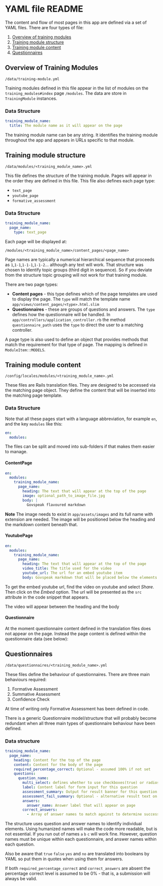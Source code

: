 # YAML file README

The content and flow of most pages in this app are defined via a set of YAML files.
There are four types of file:

1. [Overview of training modules](#overview-of-training-modules)
2. [Training module structure](#training-module-structure)
3. [Training module content](#training-module-content)
4. [Questionnaires](#questionnaires)

## Overview of Training Modules

`/data/training-module.yml`

Training modules defined in this file appear in the list of modules on the `training_modules#index` page `/modules`.
The data are store in `TrainingModule` instances.

### Data Structure

```yaml
training_module_name:
  title: The module name as it will appear on the page
```

The training module name can be any string.
It identifies the training module throughout the app and appears in URLs specific to that module.

## Training module structure

`/data/modules/<training_module_name>.yml`

This file defines the structure of the training module.
Pages will appear in the order they are defined in this file.
This file also defines each page type:
- `text_page`
- `youtube_page`
- `formative_assessment`

### Data Structure

```yaml
training_module_name:
  page_name:
    type: text_page
```

Each page will be displayed at:

`/modules/<training_module_name>/content_pages/<page_name>`

Page names are typically a numerical hierarchical sequence that proceeds as `1`,`1-1`,`1-1-1`,`1-1-2`...
although any text will work.
That structure was chosen to identify topic groups (third digit in sequence).
So if you deviate from the structure topic grouping will not work for that training module.

There are two page types:

* **Content pages** - this type defines which of the page templates are used to display the page.
  The `type` will match the template name `app/views/content_pages/<type>.html.slim`
* **Questionnaires** - these are groups of questions and answers.
  The `type` defines how the questionnaire will be handled.
  In `app/controllers/application_controller.rb` the method `questionnaire_path` uses the `type` to direct the user to a matching controller.

A page type is also used to define an object that provides methods that match the requirement for that type of page.
The mapping is defined in `ModuleItem::MODELS`.

## Training module content

`/config/locales/modules/<training_module_name>.yml`

These files are Rails translation files.
They are designed to be accessed via the matching page object.
They define the content that will be inserted into the matching page template.

### Data Structure

Note that all these pages start with a language abbreviation, for example `en`, and the key `modules` like this:

```yaml
en:
  modules:
```

The files can be split and moved into sub-folders if that makes them easier to manage.

#### ContentPage

```yaml
en:
  modules:
    training_module_name:
      page_name:
        heading: The text that will appear at the top of the page
        image: optional_path_to_image_file.jpg
        body: |
          Govspeak flavoured markdown
```

**Note**
The image needs to exist in `app/assets/images` and its full name with extension are needed.
The image will be positioned below the heading and the markdown content beneath that.


#### YoutubePage

```yaml
en:
  modules:
    training_module_name:
      page_name:
        heading: The text that will appear at the top of the page
        video_title: The title used for the video
        youtube_url: The url for an embed youtube item
        body: Govspeak markdown that will be placed below the elements above
```

To get the embed youtube url, find the video on youtube and select *Share*.
Then click on the *Embed* option.
The url will be presented as the `src` attribute in the code snippet that appears.

The video will appear between the heading and the body

#### Questionnaire

At the moment questionnaire content defined in the translation files does not appear on the page.
Instead the page content is defined within the questionnaire data (see below):

## Questionnaires

`/data/questionnaires/<training_module_name>.yml`

These files define the behaviour of questionnaires.
There are three main behaviours required:

1. Formative Assessment
2. Summative Assessment
3. Confidence Check

At time of writing only Formative Assessment has been defined in code.

There is a generic Questionnaire model/structure that will probably become redundant when all three main types of questionnaire behaviour have been defined.

### Data structure

```yaml
training_module_name:
  page_name:
    heading: Content for the top of the page
    content: Content for the body of the page
    required_percentage_correct: Optional - assumed 100% if not set
    questions:
      question_name:
        multi_select: defines whether to use checkboxes(true) or radios(false)
        label: Content label for form input for this question
        assessment_summary: Output for result banner for this question
        assessment_fail_summary: Optional - alternative result text on fail
        answers:
          answer_name: Answer label that will appear on page
        correct_answers:
          - Array of answer names to match against to determine success
```

The structure uses question and answer names to identify individual elements.
Using humanized names will make the code more readable, but is not essential.
If you run out of names `a` `b` `c` will work fine.
However, question names must be unique within each questionnaire, and answer names within each question.

Also be aware that `true` `false` `yes` and `no` are translated into booleans by YAML so put them in quotes when using them for answers.

If both `required_percentage_correct` and `correct_answers` are absent the percentage correct level is assumed to be 0% - that is, a submission will always be valid.
